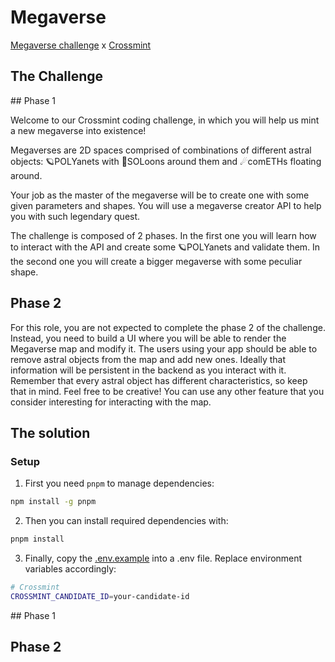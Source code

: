 # Megaverse

[Megaverse challenge](https://challenge.crossmint.io/) x [Crossmint](https://www.crossmint.com/)

## The Challenge

## Phase 1

Welcome to our Crossmint coding challenge, in which you will help us mint a new megaverse into existence!

Megaverses are 2D spaces comprised of combinations of different astral objects: 🪐POLYanets with 🌙SOLoons around them and ☄comETHs floating around.

Your job as the master of the megaverse will be to create one with some given parameters and shapes. You will use a megaverse creator API to help you with such legendary quest.

The challenge is composed of 2 phases. In the first one you will learn how to interact with the API and create some 🪐POLYanets and validate them. In the second one you will create a bigger megaverse with some peculiar shape.

## Phase 2

For this role, you are not expected to complete the phase 2 of the challenge. Instead, you need to build a UI where you will be able to render the Megaverse map and modify it. The users using your app should be able to remove astral objects from the map and add new ones. Ideally that information will be persistent in the backend as you interact with it. Remember that every astral object has different characteristics, so keep that in mind. Feel free to be creative! You can use any other feature that you consider interesting for interacting with the map.

## The solution

### Setup

1. First you need `pnpm` to manage dependencies:

```sh
npm install -g pnpm
```

2. Then you can install required dependencies with:

```sh
pnpm install
```

3. Finally, copy the [.env.example](.env.example) into a .env file. Replace environment variables accordingly:

```sh
# Crossmint
CROSSMINT_CANDIDATE_ID=your-candidate-id
```


## Phase 1

## Phase 2

